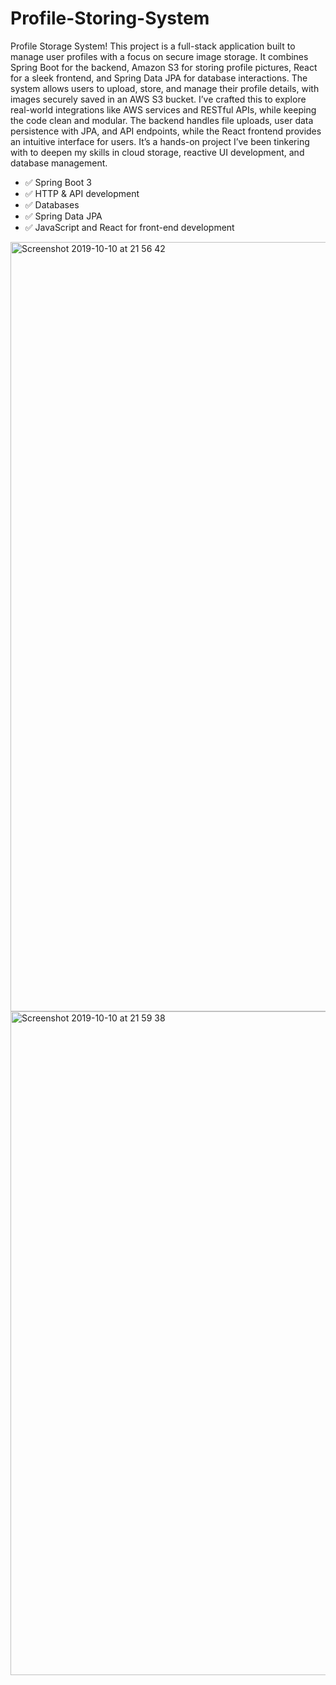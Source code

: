 # Profile-Storing-System
Profile Storage System! This project is a full-stack application built to manage user profiles with a focus on secure image storage. It combines Spring Boot for the backend, Amazon S3 for storing profile pictures, React for a sleek frontend, and Spring Data JPA for database interactions. The system allows users to upload, store, and manage their profile details, with images securely saved in an AWS S3 bucket.
I’ve crafted this to explore real-world integrations like AWS services and RESTful APIs, while keeping the code clean and modular. The backend handles file uploads, user data persistence with JPA, and API endpoints, while the React frontend provides an intuitive interface for users. It’s a hands-on project I’ve been tinkering with to deepen my skills in cloud storage, reactive UI development, and database management.

- ✅ Spring Boot 3
- ✅ HTTP & API development
- ✅ Databases
- ✅ Spring Data JPA
- ✅ JavaScript and React for front-end development
  
<img width="1231" alt="Screenshot 2019-10-10 at 21 56 42" src="https://user-images.githubusercontent.com/40702606/66605971-035df380-eba9-11e9-9f03-2067756be318.png">


<img width="1062" alt="Screenshot 2019-10-10 at 21 59 38" src="https://user-images.githubusercontent.com/40702606/66606086-491abc00-eba9-11e9-8051-14d4b8eb1ca1.png">
